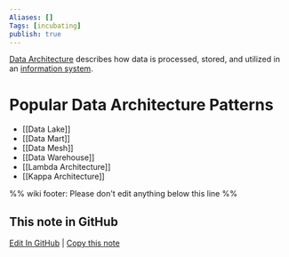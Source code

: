 ```yaml
---
Aliases: []
Tags: [incubating]
publish: true
---
```


[Data Architecture](https://en.wikipedia.org/wiki/Data_architecture) describes how data is processed, stored, and utilized in an [information system](https://en.wikipedia.org/wiki/Information_system "Information system").

# Popular Data Architecture Patterns

- [[Data Lake]]
- [[Data Mart]]
- [[Data Mesh]]
- [[Data Warehouse]]
- [[Lambda Architecture]]
- [[Kappa Architecture]]

%% wiki footer: Please don't edit anything below this line %%

## This note in GitHub

<span class="git-footer">[Edit In GitHub](https://github.dev/data-engineering-community/data-engineering-wiki/blob/main/Concepts/Data%20Architecture.md "git-hub-edit-note") | [Copy this note](https://raw.githubusercontent.com/data-engineering-community/data-engineering-wiki/main/Concepts/Data%20Architecture.md "git-hub-copy-note") </span>
